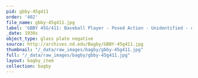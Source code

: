 ```yaml
---
pid: gbby-45g411
order: '402'
file_name: gbby-45g411.jpg
label: 'GBBY 45G/411: Baseball Player - Posed Action - Unidentified - c1930s'
_date: 1930s
object_type: glass plate negative
source: http://archives.nd.edu/Bagby/GBBY-45g411.jpg
thumbnail: "/_data/raw_images/bagby/gbby-45g411.jpg"
full: "/_data/raw_images/bagby/gbby-45g411.jpg"
layout: bagby_item
collection: bagby
---
```

